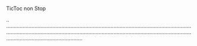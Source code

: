 TicToc non Stop

..
...........................................................................................................................................................................................................................................................................................................